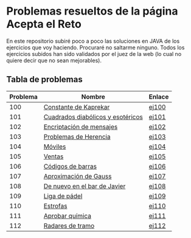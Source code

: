 # Problemas resueltos de la página Acepta el Reto
En este repositorio subiré poco a poco las soluciones en JAVA de los ejercicios que voy haciendo. Procuraré no saltarme ninguno. Todos los ejercicios subidos han sido
validados por el juez de la web (lo cual no quiere decir que no sean mejorables). 

## Tabla de problemas
| Problema | Nombre | Enlace
|--|--|--|
| 100 | [Constante de Kaprekar](https://www.aceptaelreto.com/problem/statement.php?id=100) | [ej100](https://github.com/ivanrs99/AceptaElReto/blob/master/soluciones/ej100.java)
| 101 | [Cuadrados diabólicos y esotéricos](https://www.aceptaelreto.com/problem/statement.php?id=101) | [ej101](https://github.com/ivanrs99/AceptaElReto/blob/master/soluciones/ej101.java)
| 102 | [Encriptación de mensajes](https://www.aceptaelreto.com/problem/statement.php?id=102) | [ej102](https://github.com/ivanrs99/AceptaElReto/blob/master/soluciones/ej102.java)
| 103 | [Problemas de Herencia](https://www.aceptaelreto.com/problem/statement.php?id=103) | [ej103](https://github.com/ivanrs99/AceptaElReto/blob/master/soluciones/ej103.java)
| 104 | [Móviles](https://www.aceptaelreto.com/problem/statement.php?id=104) | [ej104](https://github.com/ivanrs99/AceptaElReto/blob/master/soluciones/ej104.java)
| 105 | [Ventas](https://www.aceptaelreto.com/problem/statement.php?id=105) | [ej105](https://github.com/ivanrs99/AceptaElReto/blob/master/soluciones/ej105.java)
| 106 | [Códigos de barras](https://www.aceptaelreto.com/problem/statement.php?id=106) | [ej106](https://github.com/ivanrs99/AceptaElReto/blob/master/soluciones/ej106.java)
| 107 | [Aproximación de Gauss](https://www.aceptaelreto.com/problem/statement.php?id=107) | [ej107](https://github.com/ivanrs99/AceptaElReto/blob/master/soluciones/ej107.java)
| 108 | [De nuevo en el bar de Javier](https://www.aceptaelreto.com/problem/statement.php?id=108) | [ej108](https://github.com/ivanrs99/AceptaElReto/blob/master/soluciones/ej108.java)
| 109 | [Liga de pádel](https://www.aceptaelreto.com/problem/statement.php?id=109) | [ej109](https://github.com/ivanrs99/AceptaElReto/blob/master/soluciones/ej109.java)
| 110 | [Estrofas](https://www.aceptaelreto.com/problem/statement.php?id=110) | [ej110](https://github.com/ivanrs99/AceptaElReto/blob/master/soluciones/ej110.java)
| 111 | [Aprobar química](https://www.aceptaelreto.com/problem/statement.php?id=111) | [ej111](https://github.com/ivanrs99/AceptaElReto/blob/master/soluciones/ej111.java)
| 112 | [Radares de tramo](https://www.aceptaelreto.com/problem/statement.php?id=112) | [ej112](https://github.com/ivanrs99/AceptaElReto/blob/master/soluciones/ej112.java)